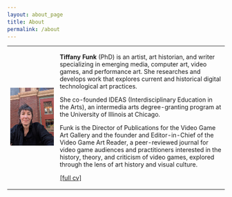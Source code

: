 ```yaml
---
layout: about_page
title: About
permalink: /about
---
```


<html>
<div align="center">
    <table >
     <tr>
        <td><img src="assets/profile.jpg" alt="profile photo of Tiffany Funk" width="100%"></td>

<td><p align="left"><b>Tiffany Funk</b> (PhD) is an artist, art historian, and writer specializing in emerging media, computer art, video games, and performance art. She researches and develops work that explores current and historical digital technological art practices.</p>

<p align="left">She co-founded IDEAS (Interdisciplinary Education in the Arts), an intermedia arts degree-granting program at the University of Illinois at Chicago.</p>

<p align="left">Funk is the Director of Publications for the Video Game Art Gallery and the founder and Editor-in-Chief of the Video Game Art Reader, a peer-reviewed journal for video game audiences and practitioners interested in the history, theory, and criticism of video games, explored through the lens of art history and visual culture.</p>

<p align="left"><a href="assets/cv_4_25.pdf">[full cv]</a></p>

</td>
     </tr>
    </table>
    </div>
</html>

